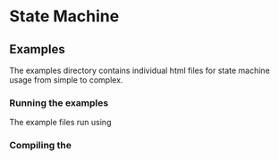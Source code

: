 # State Machine

## Examples

The examples directory contains individual html files for state machine usage from simple to complex.

### Running the examples

The example files run using 


### Compiling the 
